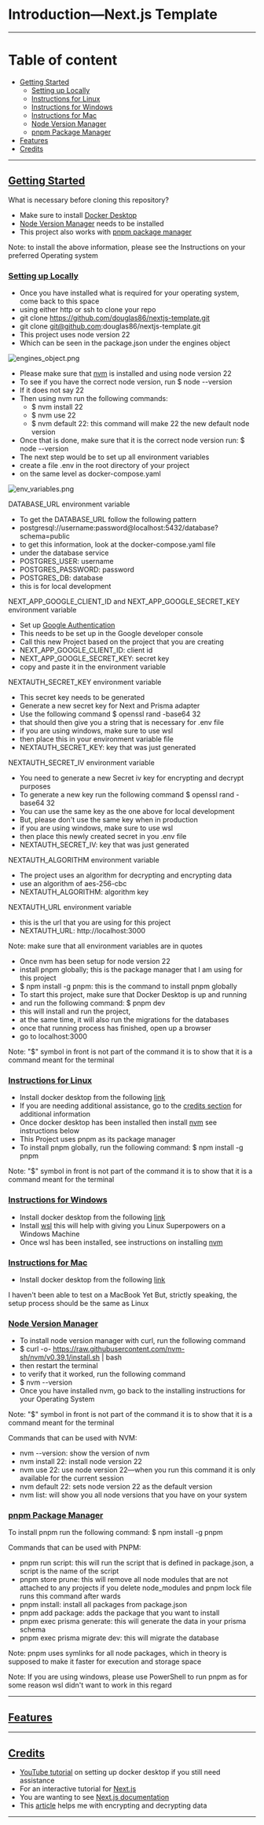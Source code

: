 # Introduction—Next.js Template

---

# Table of content

- [Getting Started](#getting-started)
  - [Setting up Locally](#setting-up-locally)
  - [Instructions for Linux](#instructions-for-linux)
  - [Instructions for Windows](#instructions-for-windows)
  - [Instructions for Mac](#instructions-for-mac)
  - [Node Version Manager](#node-version-manager)
  - [pnpm Package Manager](#pnpm-package-manager)
- [Features](#features)
- [Credits](#credits)

---

## [Getting Started](#table-of-content)

What is necessary before cloning this repository?

- Make sure to install [Docker Desktop](https://www.docker.com/)
- [Node Version Manager](https://www.freecodecamp.org/news/node-version-manager-nvm-install-guide/) needs to be installed
- This project also works with [pnpm package manager](https://pnpm.io/)

Note: to install the above information, please see the Instructions on your preferred Operating system

### [Setting up Locally](#getting-started)

- Once you have installed what is required for your operating system, come back to this space
- using either http or ssh to clone your repo
- git clone https://github.com/douglas86/nextjs-template.git
- git clone git@github.com:douglas86/nextjs-template.git
- This project uses node version 22
- Which can be seen in the package.json under the engines object
  
![engines_object.png](public/docs/setup/engines_object.png)

- Please make sure that [nvm](#node-version-manager) is installed and using node version 22
- To see if you have the correct node version, run $ node --version
- If it does not say 22
- Then using nvm run the following commands:
  - $ nvm install 22
  - $ nvm use 22
  - $ nvm default 22: this command will make 22 the new default node version
- Once that is done, make sure that it is the correct node version run: $ node --version
- The next step would be to set up all environment variables
- create a file .env in the root directory of your project
- on the same level as docker-compose.yaml

![env_variables.png](public/docs/setup/env_variables.png)

DATABASE_URL environment variable

- To get the DATABASE_URL follow the following pattern
- postgresql://username:password@localhost:5432/database?schema=public
- to get this information, look at the docker-compose.yaml file
- under the database service
- POSTGRES_USER: username
- POSTGRES_PASSWORD: password
- POSTGRES_DB: database
- this is for local development

NEXT_APP_GOOGLE_CLIENT_ID and NEXT_APP_GOOGLE_SECRET_KEY environment variable

- Set up [Google Authentication](https://analytify.io/get-google-client-id-and-client-secret/)
- This needs to be set up in the Google developer console
- Call this new Project based on the project that you are creating
- NEXT_APP_GOOGLE_CLIENT_ID: client id
- NEXT_APP_GOOGLE_SECRET_KEY: secret key
- copy and paste it in the environment variable

NEXTAUTH_SECRET_KEY environment variable

- This secret key needs to be generated
- Generate a new secret key for Next and Prisma adapter
- Use the following command $ openssl rand -base64 32
- that should then give you a string that is necessary for .env file
- if you are using windows, make sure to use wsl
- then place this in your environment variable file
- NEXTAUTH_SECRET_KEY: key that was just generated

NEXTAUTH_SECRET_IV environment variable

- You need to generate a new Secret iv key for encrypting and decrypt purposes
- To generate a new key run the following command $ openssl rand -base64 32
- You can use the same key as the one above for local development
- But, please don't use the same key when in production
- if you are using windows, make sure to use wsl
- then place this newly created secret in you .env file
- NEXTAUTH_SECRET_IV: key that was just generated

NEXTAUTH_ALGORITHM environment variable

- The project uses an algorithm for decrypting and encrypting data
- use an algorithm of aes-256-cbc
- NEXTAUTH_ALGORITHM: algorithm key

NEXTAUTH_URL environment variable

- this is the url that you are using for this project
- NEXTAUTH_URL: http://localhost:3000

Note: make sure that all environment variables are in quotes

- Once nvm has been setup for node version 22
- install pnpm globally; this is the package manager that I am using for this project
- $ npm install -g pnpm: this is the command to install pnpm globally
- To start this project, make sure that Docker Desktop is up and running
- and run the following command: $ pnpm dev
- this will install and run the project, 
- at the same time, it will also run the migrations for the databases
- once that running process has finished, open up a browser
- go to localhost:3000

Note: "$" symbol in front is not part of the command it is to show that it is a command meant for the terminal

### [Instructions for Linux](#getting-started)

- Install docker desktop from the following [link](https://docs.docker.com/desktop/install/linux-install/)
- If you are needing additional assistance, go to the [credits section](#credits) for additional information
- Once docker desktop has been installed then install [nvm](#node-version-manager) see instructions below
- This Project uses pnpm as its package manager
- To install pnpm globally, run the following command: $ npm install -g pnpm

Note: "$" symbol in front is not part of the command it is to show that it is a command meant for the terminal

### [Instructions for Windows](#getting-started)

- Install docker desktop from the following [link](https://docs.docker.com/desktop/install/windows-install/)
- Install [wsl](https://techcommunity.microsoft.com/t5/windows-11/how-to-install-the-linux-windows-subsystem-in-windows-11/m-p/2701207) this will help with giving you Linux Superpowers on a Windows Machine
- Once wsl has been installed, see instructions on installing [nvm](#node-version-manager)

### [Instructions for Mac](#getting-started)

- Install docker desktop from the following [link](https://docs.docker.com/desktop/install/mac-install/)

I haven't been able to test on a MacBook Yet
But, strictly speaking, the setup process should be the same as Linux

### [Node Version Manager](#getting-started)

- To install node version manager with curl, run the following command
- $ curl -o- https://raw.githubusercontent.com/nvm-sh/nvm/v0.39.1/install.sh | bash
- then restart the terminal
- to verify that it worked, run the following command
- $ nvm --version
- Once you have installed nvm, go back to the installing instructions for your Operating System

Note: "$" symbol in front is not part of the command it is to show that it is a command meant for the terminal

Commands that can be used with NVM:

- nvm --version: show the version of nvm
- nvm install 22: install node version 22
- nvm use 22: use node version 22—when you run this command it is only available for the current session
- nvm default 22: sets node version 22 as the default version
- nvm list: will show you all node versions that you have on your system

### [pnpm Package Manager](#getting-started)

To install pnpm run the following command: $ npm install -g pnpm

Commands that can be used with PNPM:

- pnpm run script: this will run the script that is defined in package.json, a script is the name of the script
- pnpm store prune: this will remove all node modules that are not attached to any projects if you delete node_modules and pnpm lock file runs this command after wards
- pnpm install: install all packages from package.json
- pnpm add package: adds the package that you want to install
- pnpm exec prisma generate: this will generate the data in your prisma schema
- pnpm exec prisma migrate dev: this will migrate the database

Note: pnpm uses symlinks for all node packages,
which in theory is supposed to make it faster for execution and storage space

Note:
If you are using windows, please use PowerShell to run pnpm as for some reason wsl didn't want to work in this regard

---

## [Features](#table-of-content)

---

## [Credits](#table-of-content)

- [YouTube tutorial](https://www.youtube.com/watch?v=31ieHmcTUOk&list=PL4cUxeGkcC9hxjeEtdHFNYMtCpjNBm3h7) on setting up docker desktop if you still need assistance
- For an interactive tutorial for [Next.js](https://nextjs.org/learn)
- You are wanting to see [Next.js documentation](https://nextjs.org/docs)
- This [article](https://www.tatvasoft.com/outsourcing/2024/01/nodejs-cryptography.html) helps me with encrypting and decrypting data

---
